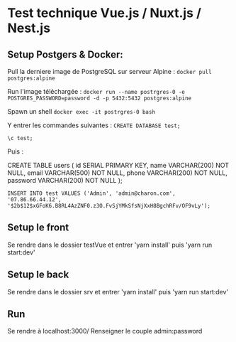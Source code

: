 # Test technique Vue.js / Nuxt.js / Nest.js
## Setup Postgers & Docker:
Pull la derniere image de PostgreSQL sur serveur Alpine :
```docker pull postgres:alpine```

Run l'image téléchargée :
```docker run --name postrgres-0 -e POSTGRES_PASSWORD=password -d -p 5432:5432 postgres:alpine```

Spawn un shell
```docker exec -it postrgres-0 bash```

Y entrer les commandes suivantes :
```CREATE DATABASE test;```

```\c test;```

Puis :

  CREATE TABLE users (
  id SERIAL PRIMARY KEY,
  name VARCHAR(200) NOT NULL,
  email VARCHAR(500) NOT NULL,
  phone VARCHAR(200) NOT NULL,
  password VARCHAR(200) NOT NULL
);

```INSERT INTO test VALUES ('Admin', 'admin@charon.com', '07.86.66.44.12', '$2b$12$xGFoK6.B8RL4AzZNF0.z3O.FvSjYMkSfsNjXxH8BgchRFv/OF9vLy');```

## Setup le front
Se rendre dans le dossier testVue et entrer 'yarn install' puis 'yarn run start:dev'

## Setup le back
Se rendre dans le dossier srv et entrer 'yarn install' puis 'yarn run start:dev'


## Run
Se rendre à localhost:3000/
Renseigner le couple admin:password
